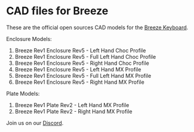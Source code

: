 # CAD files for Breeze
These are the official open sources CAD models for the [Breeze Keyboard](https://afternoonlabs.com/breeze).

Enclosure Models:
1. Breeze Rev1 Enclosure Rev5 - Left Hand Choc Profile
2. Breeze Rev1 Enclosure Rev5 - Full Left Hand Choc Profile
3. Breeze Rev1 Enclosure Rev5 - Right Hand Choc Profile
4. Breeze Rev1 Enclosure Rev5 - Left Hand MX Profile
5. Breeze Rev1 Enclosure Rev5 - Full Left Hand MX Profile
6. Breeze Rev1 Enclosure Rev5 - Right Hand MX Profile

Plate Models:
1. Breeze Rev1 Plate Rev2 - Left Hand MX Profile
1. Breeze Rev1 Plate Rev2 - Right Hand MX Profile

Join us on our [Discord](https://discord.gg/9nsApe3GvG).
